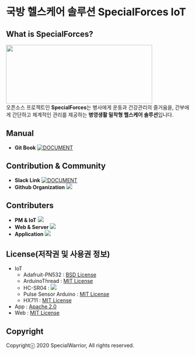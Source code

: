 # 국방 헬스케어 솔루션 SpecialForces IoT

## What is SpecialForces?
<img src="https://user-images.githubusercontent.com/39221443/97781525-67e25b00-1bcf-11eb-9f6f-9472f3435563.gif" width=400 height=160></img><br>
오픈소스 프로젝트인 <b>SpecialForces</b>는 병사에게 운동과 건강관리의 즐거움을, 간부에게 간단하고 체계적인 관리를 제공하는 <b>병영생활 밀착형 헬스케어 솔루션</b>입니다.

## Manual
- <b>Git Book</b> [![DOCUMENT](https://img.shields.io/badge/Gitbook-LINK-blue?style=for-the-badge)](https://specialwarrior-specialforces.gitbook.io/specialforces/)

## Contribution & Community

- <b>Slack Link</b> [![DOCUMENT](https://img.shields.io/badge/SLACK-SpecialWarrior-purple?style=for-the-badge)](https://join.slack.com/t/osamspecialforce/shared_invite/zt-iw3ze47l-o7KSB_eoRb3A7esxl~vYIw)
- <b>Github Organization</b> <a href = "https://github.com/SpecailForces"><img src = "https://img.shields.io/badge/Organization-SpecialForces-purple?style=for-the-badge"></a>

## Contributers
- <b>PM & IoT</b> <a href="https://github.com/Moerai"><img src="https://img.shields.io/badge/github-Moerai-brightgreen?style=for-the-badge"></a>
- <b>Web & Server</b> <a href = "https://github.com/goraegori"><img src="https://img.shields.io/badge/github-goraegori-brightgreen?style=for-the-badge"></a>
- <b>Application</b> <a href = "https://github.com/LieutenantKang"><img src="https://img.shields.io/badge/github-LieutenantKang-brightgreen?style=for-the-badge"></a>

## License(저작권 및 사용권 정보)
- IoT
    - Adafruit-PN532 : <a href="https://github.com/osamhack2020/IoT_SpecialForces_SpecialWarrior/blob/master/test%20code/Adafruit-PN532/license.txt">BSD License</a>
    - ArduinoThread : <a href = "https://raw.githubusercontent.com/osamhack2020/IoT_SpecialForces_SpecialWarrior/master/test%20code/ArduinoThread/LICENSE.txt">MIT License</a>
    - HC-SR04 : <a href="https://creativecommons.org/licenses/by-sa/3.0/legalcode"><img src="https://licensebuttons.net/l/by-sa/3.0/88x31.png"></a>
    - Pulse Sensor Arduino : <a href = "https://raw.githubusercontent.com/osamhack2020/IoT_SpecialForces_SpecialWarrior/master/test%20code/PulseSensor/LICENSE">MIT License</a>
    - HX711 : <a href = "https://raw.githubusercontent.com/osamhack2020/IoT_SpecialForces_SpecialWarrior/master/test%20code/HX711%20Library/LICENSE">MIT License</a>
- App : <a href = "http://www.apache.org/licenses/LICENSE-2.0.txt">Apache 2.0</a>
- Web : <a href = "https://raw.githubusercontent.com/osamhack2020/Web_SpecialForces_SpecialWarrior/main/LICENSE">MIT License</a>

## Copyright

Copyrightⓒ 2020 SpecialWarrior, All rights reserved.

